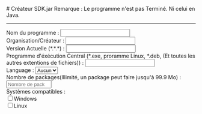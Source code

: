 # Créateur SDK.jar 
Remarque : Le programme n'est pas Terminé. Ni celui en Java.<br>
<hr>
Nom du programme : <input type="text" id="name"><br>
Organisation/Créateur : <input type="text" id="Company"><br>
Version Actuelle (*.*.*) : <input type="text" id="Version"><br>
Programme d'éxécution Central (*.exe, proramme Linux, *.deb, (Et toutes les autres extentions de fichiers)) : <input type="text" id="ProgramExec"><br>
Language : <select class="Language">
    <option>Aucun</option>
    <option>C++</option>
</select><br>
Nombre de packages(Illimité, un package peut faire jusqu'à 99.9 Mo) : <input type="number" id="tentacles" name="Packages" min="1" max="9999999999" placeholder="Nombre de packages de 0 à 99.9 Mo"><br>
<feldset>
<lengend>Systèmes compatibles :</lengend><br>
<input type="checkbox" id="Windows" value="Windows"><label for="Windows">Windows</label><br>
<input type="checkbox" id="Linux" value="Linux"><label for="Linux">Linux</label><br>
</feldset>
<script type="text/javascript" src="https://code.jquery.com/jquery-3.6.0.min.js"></script>
